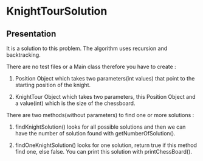 # KnightTourSolution

## Presentation

It is a solution to this problem.
The algorithm uses recursion and backtracking.

There are no test files or a Main class therefore you have to create :

1. Position Object which takes two parameters(int values) that point to the starting position of the knight.

2. KnightTour Object which takes two parameters, this Position Object and a value(int) which is the size of the chessboard.

There are two methods(without parameters) to find one or more solutions :

1. findKnightSolution() looks for all possible solutions and then we can have the number of solution found with getNumberOfSolution().

2. findOneKnightSolution() looks for one solution, return true if this method find one, else false. You can print this solution with printChessBoard().
